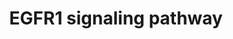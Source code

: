 ---
annotations:
- type: Pathway Ontology
  value: epidermal growth factor/neuregulin signaling pathway
authors:
- MaintBot
- Michiel
- AlexanderPico
- Christine Chichester
- Eweitz
description: 'The androgen receptor is a member of the nuclear receptor family of
  ligand activated transcription factors. These receptors bind to steroid hormones,
  thyroid hormone, retinoids and vitamin D among others, dimerize and bind to DNA.
  Its ligands include testosterone, dehydroepiandrosterone and androstenedione. Stimulation
  of the receptor activates the SMAD signaling module.  Source: http://www.netpath.org/pathways?path_id=NetPath_4'
last-edited: 2021-05-21
organisms:
- Pan troglodytes
redirect_from:
- /index.php/Pathway:WP860
- /instance/WP860
schema-jsonld:
- '@context': https://schema.org/
  '@id': https://wikipathways.github.io/pathways/WP860.html
  '@type': Dataset
  creator:
    '@type': Organization
    name: WikiPathways
  description: 'The androgen receptor is a member of the nuclear receptor family of
    ligand activated transcription factors. These receptors bind to steroid hormones,
    thyroid hormone, retinoids and vitamin D among others, dimerize and bind to DNA.
    Its ligands include testosterone, dehydroepiandrosterone and androstenedione.
    Stimulation of the receptor activates the SMAD signaling module.  Source: http://www.netpath.org/pathways?path_id=NetPath_4'
  keywords:
  - RALBP1
  - CBLB
  - MAP3K2
  - STAT2
  - PLSCR1
  - GAB1
  - PLEC1
  - ARF4
  - PTPN6
  - GRB2
  - CEACAM1
  - RASA1
  - MYC
  - PTPN5
  - RBBP7
  - PTPN12
  - PIK3CD
  - CSK
  - PTPN11
  - ATF1
  - EPS15L1
  - VAV2
  - CASP9
  - STAT5A
  - PIK3R3
  - JAK2
  - ERRFI1
  - STAT1
  - MAPK3
  - MAP2K5
  - WASL
  - ZNF259
  - KRT8
  - SOS1
  - VAV1
  - PTPRR
  - ELK4
  - EPS8
  - MAP2K3
  - MAP2K2
  - HTT
  - CAV1
  - SH3GL2
  - SH3GL3
  - RGS16
  - ELK1
  - PIK3CA
  - JAK1
  - PLD1
  - SPRY2
  - MTA2
  - PRKAR1A
  - PLCG2
  - RPS6KA2
  - SOCS3
  - PRKCI
  - PXN
  - CAMK2A
  - KRT18
  - JUND
  - PIK3R1
  - SMAD2
  - DUSP1
  - CBLC
  - PTK2B
  - DOK2
  - SHOC2
  - RAF1
  - PRKCZ
  - CREB1
  - KRT17
  - WNK1
  - NCK1
  - SH3BGRL
  - EEF1A1
  - PIK3CB
  - KLF11
  - TNK2
  - REPS1
  - PITPNA
  - TNIP1
  - CEBPB
  - PLCG1
  - SHC1
  - AP2A1
  - PIK3CG
  - LOC464259
  - RPS6KA3
  - HIST3H3
  - GJA1
  - RFXANK
  - SH3KBP1
  - MAPK1
  - SMAD3
  - YWHAB
  - STXBP1
  - GRB10
  - AKT1
  - MAP3K4
  - CTNND1
  - USP6NL
  - GIT1
  - ITCH
  - ASAP1
  - PLD2
  - INPPL1
  - FOS
  - SOCS1
  - REPS2
  - APPL2
  - MAPK14
  - EPPK1
  - FOXO1
  - CAV2
  - GAB2
  - PTK6
  - RPS6KA1
  - BCAR1
  - PRKD1
  - PKN2
  - KRT7
  - MAP2K7
  - MAP2K1
  - PIK3R2
  - RPS6KA5
  - GRB7
  - STAT5B
  - EGFR
  - CRKL
  - MAPK8
  - MCF2
  - DNM1
  - CEBPA
  - CRK
  - STAT3
  - SOS2
  - MAP3K1
  - HRAS
  - ABI1
  - PRKCG
  - KRAS
  - NDUFA13
  - SH2D3C
  - PAK1
  - CDC42
  - JUN
  - SIN3A
  - PRKCA
  - SNRPD2
  - RALGDS
  - GRB14
  - HIP1
  - CBL
  - RAC1
  - PEBP1
  - SP1
  - SNCA
  - RIPK1
  - EPS15
  - MAP3K14
  - EPN1
  - SRC
  - PRKCB1
  - MAPK7
  - VAV3
  - MAP3K3
  - PIK3C2B
  - RALB
  - TGIF1
  - ARAF
  - LOC459737
  - RAB5A
  - NRAS
  - ELF3
  - APPL1
  - EGF
  - NCK2
  license: CC0
  name: EGFR1 signaling pathway
seo: CreativeWork
title: EGFR1 signaling pathway
wpid: WP860
---